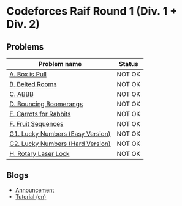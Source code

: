 # Codeforces Raif Round 1 (Div. 1 + Div. 2)

## Problems

|Problem name|Status|
|------------|---------|
| [A. Box is Pull](problems/A._Box_is_Pull.md)|NOT OK|
| [B. Belted Rooms](problems/B._Belted_Rooms.md)|NOT OK|
| [C. ABBB](problems/C._ABBB.md)|NOT OK|
| [D. Bouncing Boomerangs](problems/D._Bouncing_Boomerangs.md)|NOT OK|
| [E. Carrots for Rabbits](problems/E._Carrots_for_Rabbits.md)|NOT OK|
| [F. Fruit Sequences](problems/F._Fruit_Sequences.md)|NOT OK|
| [G1. Lucky Numbers (Easy Version)](problems/G1._Lucky_Numbers_(Easy_Version).md)|NOT OK|
| [G2. Lucky Numbers (Hard Version)](problems/G2._Lucky_Numbers_(Hard_Version).md)|NOT OK|
| [H. Rotary Laser Lock](problems/H._Rotary_Laser_Lock.md)|NOT OK|
## Blogs

- [Announcement](blogs/Announcement.md)
- [Tutorial (en)](blogs/Tutorial_(en).md)
